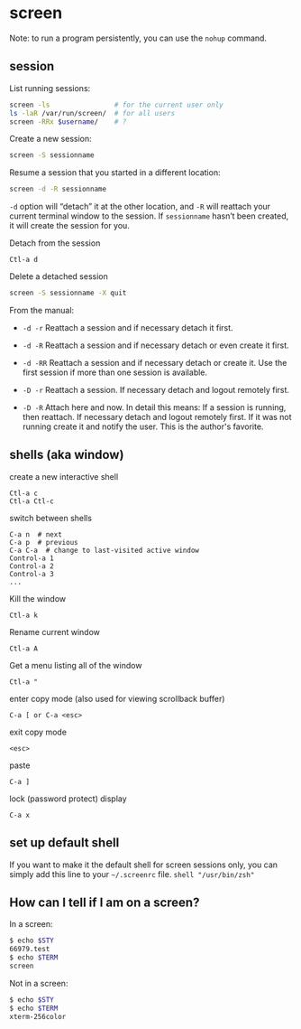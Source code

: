 # screen

Note: to run a program persistently, you can use the `nohup` command.


## session

List running sessions:

```bash
screen -ls                # for the current user only
ls -laR /var/run/screen/  # for all users
screen -RRx $username/    # ?
```

Create a new session:

```bash
screen -S sessionname
```

Resume a session that you started in a different location:

```bash
screen -d -R sessionname
```

`-d` option will “detach” it at the other location, and `-R` will reattach your current terminal window to the session.
If `sessionname` hasn’t been created, it will create the session for you.

Detach from the session

    Ctl-a d

Delete a detached session

```bash
screen -S sessionname -X quit
```

From the manual:

- `-d -r`   Reattach a session and if necessary detach it first.

- `-d -R`   Reattach a session and if necessary detach or even create it first.

- `-d -RR`  Reattach a session and if necessary detach or create it. Use the first session if more than one session is available.

- `-D -r`   Reattach a session. If necessary detach and logout remotely first.

- `-D -R`   Attach here and now. In detail this means: If a session is running, then reattach. If necessary detach and logout remotely first.  If it was not running create it and notify the user. This is the author's favorite.


## shells (aka window)

create a new interactive shell 

    Ctl-a c 
    Ctl-a Ctl-c

switch between shells

    C-a n  # next
    C-a p  # previous
    C-a C-a  # change to last-visited active window
    Control-a 1 
    Control-a 2
    Control-a 3 
    ...

Kill the window
    
    Ctl-a k

Rename current window

    Ctl-a A

Get a menu listing all of the window

    Ctl-a "

enter copy mode (also used for viewing scrollback buffer)

    C-a [ or C-a <esc>

exit copy mode

    <esc>

paste

    C-a ] 

lock (password protect) display

    C-a x    


## set up default shell

If you want to make it the default shell for screen sessions only, you can simply add this line to your `~/.screenrc` file.
`shell "/usr/bin/zsh"`


## How can I tell if I am on a screen?

In a screen:

```bash
$ echo $STY
66979.test
$ echo $TERM
screen
```

Not in a screen:

```bash
$ echo $STY
$ echo $TERM
xterm-256color
```
